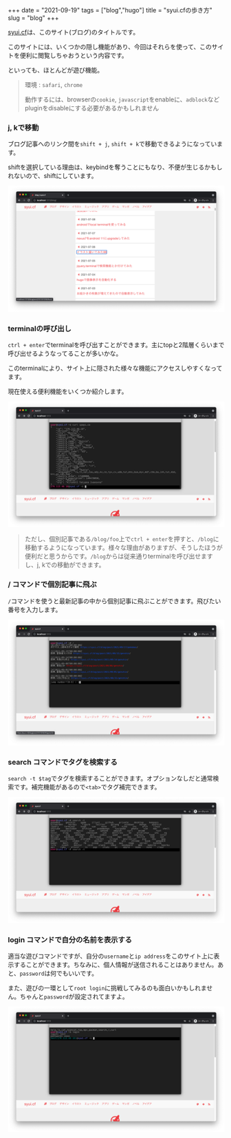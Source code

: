 +++
date = "2021-09-19"
tags = ["blog","hugo"]
title = "syui.cfの歩き方"
slug = "blog"
+++

[syui.cf](/)は、このサイト(ブログ)のタイトルです。

このサイトには、いくつかの隠し機能があり、今回はそれらを使って、このサイトを便利に閲覧しちゃおうという内容です。

といっても、ほとんどが遊び機能。

> 環境 : `safari`, `chrome`
> 
> 動作するには、browserの`cookie`, `javascript`をenableに、`adblock`などpluginをdisableにする必要があるかもしれません

### j, kで移動

ブログ記事へのリンク間を`shift + j`, `shift + k`で移動できるようになっています。

shiftを選択している理由は、keybindを奪うことにもなり、不便が生じるかもしれないので、shiftにしています。

![](https://raw.githubusercontent.com/syui/img/master/other/hugo_20210918_141757.png)

### terminalの呼び出し

`ctrl + enter`でterminalを呼び出すことができます。主にtopと2階層くらいまで呼び出せるようなってることが多いかな。

このterminalにより、サイト上に隠された様々な機能にアクセスしやすくなってます。

現在使える便利機能をいくつか紹介します。

![](https://raw.githubusercontent.com/syui/img/master/other/hugo_20210918_141637.png)

> ただし、個別記事である`/blog/foo`上で`ctrl + enter`を押すと、`/blog`に移動するようになっています。様々な理由がありますが、そうしたほうが便利だと思うからです。`/blog`からは従来通りterminalを呼び出せますし、j, kでの移動ができます。

### / コマンドで個別記事に飛ぶ

`/`コマンドを使うと最新記事の中から個別記事に飛ぶことができます。飛びたい番号を入力します。

![](https://raw.githubusercontent.com/syui/img/master/other/hugo_20210918_141530.png)

### search コマンドでタグを検索する

`search -t $tag`でタグを検索することができます。オプションなしだと通常検索です。補完機能があるので`<tab>`でタグ補完できます。

![](https://raw.githubusercontent.com/syui/img/master/other/hugo_20210918_141702.png)

### login コマンドで自分の名前を表示する

適当な遊びコマンドですが、自分の`username`と`ip address`をこのサイト上に表示することができます。ちなみに、個人情報が送信されることはありません。あと、`password`は何でもいいです。

また、遊びの一環として`root login`に挑戦してみるのも面白いかもしれません。ちゃんと`password`が設定されてますよ。

![](https://raw.githubusercontent.com/syui/img/master/other/hugo_20210918_141510.png)



